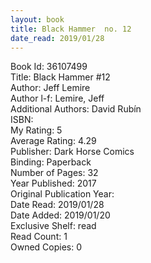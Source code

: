 ```yaml
---
layout: book
title: Black Hammer  no. 12
date_read: 2019/01/28
---
```


Book Id: 36107499<br />
Title: Black Hammer #12<br />
Author: Jeff Lemire<br />
Author l-f: Lemire, Jeff<br />
Additional Authors: David Rubín<br />
ISBN: <br />
My Rating: 5<br />
Average Rating: 4.29<br />
Publisher: Dark Horse Comics<br />
Binding: Paperback<br />
Number of Pages: 32<br />
Year Published: 2017<br />
Original Publication Year: <br />
Date Read: 2019/01/28<br />
Date Added: 2019/01/20<br />
Exclusive Shelf: read<br />
Read Count: 1<br />
Owned Copies: 0<br />

